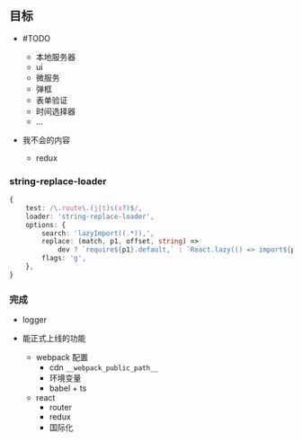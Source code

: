 ## 目标

- #TODO

  - 本地服务器
  - ui
  - 微服务
  - 弹框
  - 表单验证
  - 时间选择器
  - ...

- 我不会的内容
  - redux

### string-replace-loader

```ts
{
    test: /\.route\.(j|t)s(x?)$/,
    loader: 'string-replace-loader',
    options: {
        search: 'lazyImport((.*)),',
        replace: (match, p1, offset, string) =>
            dev ? `require${p1}.default,` : `React.lazy(() => import${p1}),`,
        flags: 'g',
    },
}
```

### 完成

- logger

- 能正式上线的功能

  - webpack 配置
    - cdn `__webpack_public_path__`
    - 环境变量
    - babel + ts
  - react
    - router
    - redux
    - 国际化
